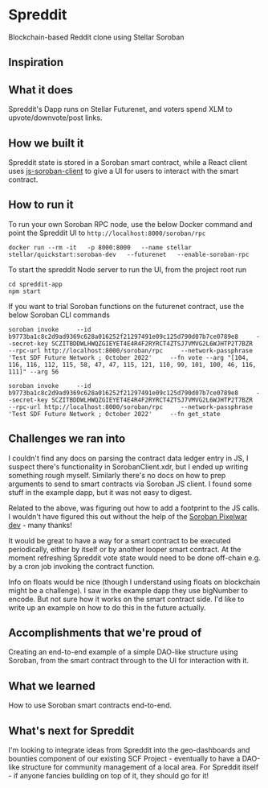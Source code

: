 # Spreddit
Blockchain-based Reddit clone using Stellar Soroban


## Inspiration



## What it does
Spreddit's Dapp runs on Stellar Futurenet, and voters spend XLM to upvote/downvote/post links. 


## How we built it
Spreddit state is stored in a Soroban smart contract, while a React client uses [js-soroban-client](https://github.com/stellar/js-soroban-client) to give a UI for users to interact with the smart contract.


## How to run it
To run your own Soroban RPC node, use the below Docker command and point the Spreddit UI to `http://localhost:8000/soroban/rpc`

    docker run --rm -it   -p 8000:8000   --name stellar   stellar/quickstart:soroban-dev   --futurenet   --enable-soroban-rpc

To start the spreddit Node server to run the UI, from the project root run

    cd spreddit-app
    npm start

If you want to trial Soroban functions on the futurenet contract, use the below Soroban CLI commands

    soroban invoke     --id b9773ba1c8c2d9ad9369c628a016252f21297491e09c125d790d07b7ce0789e8     --secret-key SCZITBDDWLHWQZGIEYET4E4R4F2RYRCT4ZTSJ7VMVG2L6WJHTP2T7BZR     --rpc-url http://localhost:8000/soroban/rpc     --network-passphrase 'Test SDF Future Network ; October 2022'     --fn vote --arg "[104, 116, 116, 112, 115, 58, 47, 47, 115, 121, 110, 99, 101, 100, 46, 116, 111]" --arg 56

    soroban invoke     --id b9773ba1c8c2d9ad9369c628a016252f21297491e09c125d790d07b7ce0789e8     --secret-key SCZITBDDWLHWQZGIEYET4E4R4F2RYRCT4ZTSJ7VMVG2L6WJHTP2T7BZR     --rpc-url http://localhost:8000/soroban/rpc     --network-passphrase 'Test SDF Future Network ; October 2022'     --fn get_state


## Challenges we ran into
I couldn't find any docs on parsing the contract data ledger entry in JS, I suspect there's functionality in SorobanClient.xdr, but I ended up writing something rough myself. Similarly there's no docs on how to prep arguments to send to smart contracts via Soroban JS client. I found some stuff in the example dapp, but it was not easy to digest.

Related to the above, was figuring out how to add a footprint to the JS calls. I wouldn't have figured this out without the help of the [Soroban Pixelwar dev](https://github.com/candela-network/soroban-pixelwar) - many thanks!

It would be great to have a way for a smart contract to be executed periodically, either by itself or by another looper smart contract. At the moment refreshing Spreddit vote state would need to be done off-chain e.g. by a cron job invoking the contract function.  

Info on floats would be nice (though I understand using floats on blockchain might be a challenge). I saw in the example dapp they use bigNumber to encode. But not sure how it works on the smart contract side. I'd like to write up an example on how to do this in the future actually.


## Accomplishments that we're proud of
Creating an end-to-end example of a simple DAO-like structure using Soroban, from the smart contract through to the UI for interaction with it. 


## What we learned
How to use Soroban smart contracts end-to-end.


## What's next for Spreddit
I'm looking to integrate ideas from Spreddit into the geo-dashboards and bounties component of our existing SCF Project - eventually to have a DAO-like structure for community management of a local area. For Spreddit itself - if anyone fancies building on top of it, they should go for it!









